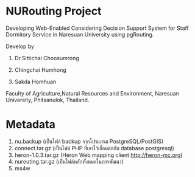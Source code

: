 ﻿NURouting Project
============

Developing Web-Enabled Considering Decision Support System for Staff Dormitory Service in Naresuan University using pgRouting.

Develop by

1. Dr.Sittichai Choosumrong

2. Chingchai Humhong

3. Sakda Homhuan

Faculty of Agriculture,Natural Resources and Environment, Naresuan University, Phitsanulok, Thailand.


Metadata 
============
1. nu.backup (เป็นไฟล์ backup จากโปรแกรม PostgreSQL/PostGIS)
2. connect.tar.gz (เป็นไฟล์ PHP ที่เอาไว้เชื่อมต่อกับ database postgresql)
3. heron-1.0.3.tar.gz (Heron Web mapping client http://heron-mc.org)
4. nurouting.tar.gz (เป็นไฟล์หลักทั้งหมดในการพัฒนา)
5. ms4w